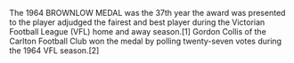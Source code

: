 The 1964 BROWNLOW MEDAL was the 37th year the award was presented to the player adjudged the fairest and best player during the Victorian Football League (VFL) home and away season.[1] Gordon Collis of the Carlton Football Club won the medal by polling twenty-seven votes during the 1964 VFL season.[2]
